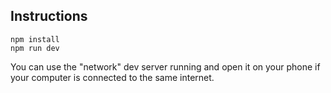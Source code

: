 ## Instructions

```
npm install
npm run dev
```

You can use the "network" dev server running and open it on your phone if your computer is connected to the same internet.
